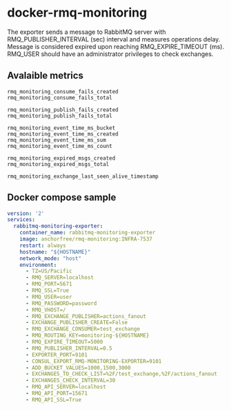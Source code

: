 # docker-rmq-monitoring

The exporter sends a message to RabbitMQ server with RMQ_PUBLISHER_INTERVAL (sec) interval and measures operations delay. 
Message is considered expired upon reaching RMQ_EXPIRE_TIMEOUT (ms). RMQ_USER should have an administrator privileges to
check exchanges.

## Avalaible metrics

```
rmq_monitoring_consume_fails_created
rmq_monitoring_consume_fails_total

rmq_monitoring_publish_fails_created
rmq_monitoring_publish_fails_total

rmq_monitoring_event_time_ms_bucket
rmq_monitoring_event_time_ms_created
rmq_monitoring_event_time_ms_sum
rmq_monitoring_event_time_ms_count

rmq_monitoring_expired_msgs_created
rmq_monitoring_expired_msgs_total

rmq_monitoring_exchange_last_seen_alive_timestamp
```

## Docker compose sample
```yaml
version: '2'
services:
  rabbitmq-monitoring-exporter:
    container_name: rabbitmq-monitoring-exporter
    image: anchorfree/rmq-monitoring:INFRA-7537
    restart: always
    hostname: "${HOSTNAME}"
    network_mode: "host"
    environment:
      - TZ=US/Pacific
      - RMQ_SERVER=localhost
      - RMQ_PORT=5671
      - RMQ_SSL=True
      - RMQ_USER=user
      - RMQ_PASSWORD=password
      - RMQ_VHOST=/
      - RMQ_EXCHANGE_PUBLISHER=actions_fanout
      - EXCHANGE_PUBLISHER_CREATE=False
      - RMQ_EXCHANGE_CONSUMER=test_exchange
      - RMQ_ROUTING_KEY=monitoring-${HOSTNAME}
      - RMQ_EXPIRE_TIMEOUT=5000
      - RMQ_PUBLISHER_INTERVAL=0.5
      - EXPORTER_PORT=9101
      - CONSUL_EXPORT_RMQ-MONITORING-EXPORTER=9101
      - ADD_BUCKET_VALUES=1000,1500,3000
      - EXCHANGES_TO_CHECK_LIST=%2F/test_exchange,%2F/actions_fanout
      - EXCHANGES_CHECK_INTERVAL=30
      - RMQ_API_SERVER=localhost
      - RMQ_API_PORT=15671
      - RMQ_API_SSL=True
```
